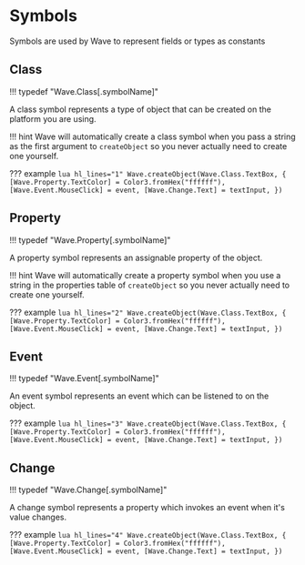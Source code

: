 # Symbols

Symbols are used by Wave to represent fields or types as constants

## Class

!!! typedef "Wave.Class[.symbolName]"

A class symbol represents a type of object that can be created on the platform you are using.

!!! hint
	Wave will automatically create a class symbol when you pass a string as the first argument to `createObject` so you never actually need to create one yourself.

??? example
	```lua hl_lines="1"
	Wave.createObject(Wave.Class.TextBox, {
		[Wave.Property.TextColor] = Color3.fromHex("ffffff"),
		[Wave.Event.MouseClick] = event,
		[Wave.Change.Text] = textInput,
	})
	```

## Property


!!! typedef "Wave.Property[.symbolName]"

A property symbol represents an assignable property of the object.

!!! hint
	Wave will automatically create a property symbol when you use a string in the properties table of `createObject` so you never actually need to create one yourself.

??? example
	```lua hl_lines="2"
	Wave.createObject(Wave.Class.TextBox, {
		[Wave.Property.TextColor] = Color3.fromHex("ffffff"),
		[Wave.Event.MouseClick] = event,
		[Wave.Change.Text] = textInput,
	})
	```

## Event

!!! typedef "Wave.Event[.symbolName]"

An event symbol represents an event which can be listened to on the object.

??? example
	```lua hl_lines="3"
	Wave.createObject(Wave.Class.TextBox, {
		[Wave.Property.TextColor] = Color3.fromHex("ffffff"),
		[Wave.Event.MouseClick] = event,
		[Wave.Change.Text] = textInput,
	})
	```

## Change

!!! typedef "Wave.Change[.symbolName]"

A change symbol represents a property which invokes an event when it's value changes.

??? example
	```lua hl_lines="4"
	Wave.createObject(Wave.Class.TextBox, {
		[Wave.Property.TextColor] = Color3.fromHex("ffffff"),
		[Wave.Event.MouseClick] = event,
		[Wave.Change.Text] = textInput,
	})
	```